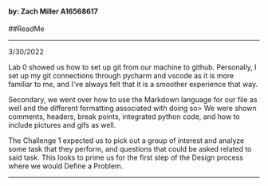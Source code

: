 #### by: Zach Miller A16568617

##ReadMe

---
3/30/2022

Lab 0 showed us how to set up git from our machine to github. Personally,
I set up my git connections through pycharm and vscode as it is more familiar
to me, and I've always felt that it is a smoother experience that way.

Secondary, we went over how to use the Markdown language for our file as well
and the different formatting associated with doing so> We were shown comments,
headers, break points, integrated python code, and how to include pictures and 
gifs as well.

The Challenge 1 expected us to pick out a group of interest and analyze 
some task that they perform, and questions that could be asked related to
said task. This looks to prime us for the first step of the Design process 
where we would Define a Problem.

---